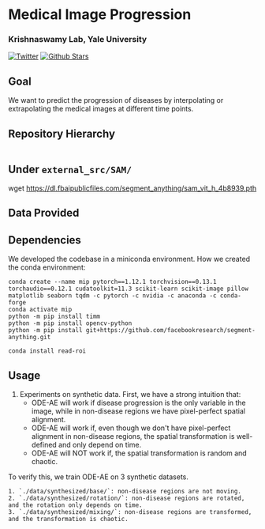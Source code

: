 # Medical Image Progression
### Krishnaswamy Lab, Yale University
[![Twitter](https://img.shields.io/twitter/follow/KrishnaswamyLab.svg?style=social&label=Follow)](https://twitter.com/KrishnaswamyLab)
[![Github Stars](https://img.shields.io/github/stars/ChenLiu-1996/MedicalImageProgression.svg?style=social&label=Stars)](https://github.com/ChenLiu-1996/MedicalImageProgression/)

## Goal
We want to predict the progression of diseases by interpolating or extrapolating the medical images at different time points.

## Repository Hierarchy
```
```

## Under `external_src/SAM/`
wget https://dl.fbaipublicfiles.com/segment_anything/sam_vit_h_4b8939.pth

## Data Provided

## Dependencies
We developed the codebase in a miniconda environment.
How we created the conda environment:
```
conda create --name mip pytorch==1.12.1 torchvision==0.13.1 torchaudio==0.12.1 cudatoolkit=11.3 scikit-learn scikit-image pillow matplotlib seaborn tqdm -c pytorch -c nvidia -c anaconda -c conda-forge
conda activate mip
python -m pip install timm
python -m pip install opencv-python
python -m pip install git+https://github.com/facebookresearch/segment-anything.git

conda install read-roi
```

## Usage
1. Experiments on synthetic data.
First, we have a strong intuition that:
    - ODE-AE will work if disease progression is the only variable in the image, while in non-disease regions we have pixel-perfect spatial alignment.
    - ODE-AE will work if, even though we don't have pixel-perfect alignment in non-disease regions, the spatial transformation is well-defined and only depend on time.
    - ODE-AE will NOT work if, the spatial transformation is random and chaotic.

To verify this, we train ODE-AE on 3 synthetic datasets.
```
1. `./data/synthesized/base/`: non-disease regions are not moving.
2. `./data/synthesized/rotation/`: non-disease regions are rotated, and the rotation only depends on time.
3. `./data/synthesized/mixing/`: non-disease regions are transformed, and the transformation is chaotic.
```


<!-- ```
conda create --name mip python==3.8
conda activate mip
conda install -c conda-forge torchdiffeq
conda install pytorch==1.12.1 torchvision==0.13.1 torchaudio==0.12.1 cudatoolkit=11.3 -c pytorch
conda install scikit-image pillow matplotlib seaborn tqdm -c anaconda
python -m pip install opencv-python
python -m pip install -U roifile[all]
python -m pip install click
python -m pip install psutil
python -m pip install tensorboard
python -m pip install pytorch-ssim

# StyleGAN2
conda install pytorch-gpu==1.8.0 torchvision==0.9.0 torchaudio==0.8.0 cudatoolkit=11.1 -c pytorch -c conda-forge
python3 -m pip install setuptools==59.5.0
python3 -m pip install ninja


# 1. Use requirements
conda env create --file requirements.yaml
# 2. Additional installation
conda install pytorch==1.12.1 torchvision==0.13.1 torchaudio==0.12.1 cudatoolkit=11.3 -c pytorch
python -m pip install opencv-python
```

## DEBUG:
1. OSError: xxxx/libcublas.so.11: undefined symbol: cublasLtBIIMatmulAlgoGetHeuristic, version libcublasLt.so.11
```
# In this case, you may need to add the correct location of `libcublasLt.so.11` into the environment variable `$LD_LIBRARY_PATH`.
# For me, this means:
export LD_LIBRARY_PATH=/PATH_TO_MY_CONDA_ENV/.conda_envs/mip-i2sb/lib:$LD_LIBRARY_PATH
``` -->

<!-- pip install torch==1.11.0+cu113 torchvision==0.12.0+cu113 torchaudio==0.11.0 --extra-index-url https://download.pytorch.org/whl/cu113 -->

<!-- ## Usage
```
python train.py --cond-x1 --log-writer wandb --wandb-api-key a8e550aa2ec6835c2890425e63b466a8b46c01ab --wandb-user cl2482
```


## Acknowledgements
Codebase heavily adapted from [I^2SB: Image-to-Image Schrodinger Bridge](https://github.com/NVlabs/I2SB) -->